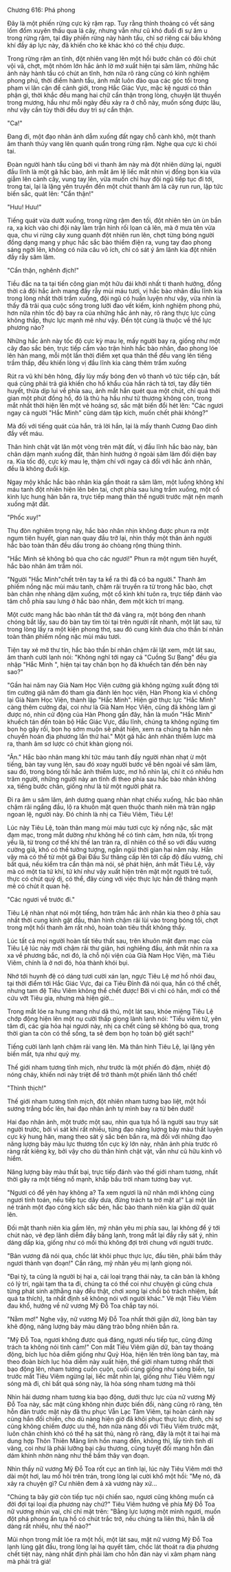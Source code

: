




Chương 616: Phá phong


Đây là một phiến rừng cực kỳ rậm rạp. Tuy rằng thỉnh thoảng có vết sáng lốm đốm xuyên thấu qua lá cây, nhưng vẫn như cũ khó đuổi đi sự âm u trong rừng rậm, tại đây phiến rừng này hành tẩu, chỉ sợ riêng cái bầu không khí đầy áp lực này, đã khiến cho kẻ khác khó có thể chịu được.

Trong rừng rậm an tĩnh, đột nhiên vang lên một hồi bước chân có đôi chút vội vã, chợt, một nhóm lớn hắc ảnh lờ mờ xuất hiện tại sâm lâm, những hắc ảnh này hành tẩu có chút an tĩnh, hơn nữa rõ ràng cũng có kinh nghiệm phong phú, thời điểm hành tẩu, ánh mắt luôn đảo qua các góc tối trong phạm vi lân cận để cảnh giới, trong Hắc Giác Vực, mặc kệ ngươi có thân phận gì, thời khắc đều mang hai chữ cẩn thận trong lòng, chuyện lật thuyền trong mương, hầu như mỗi ngày đều xảy ra ở chỗ này, muốn sống được lâu, như vậy cần tùy thời đều duy trì sự cẩn thận.

"Ca!"

Đang đi, một đạo nhân ảnh dẫm xuống đất ngay chỗ cành khô, một thanh âm thanh thúy vang lên quanh quẩn trong rừng rậm. Nghe qua cực kì chói tai.

Đoàn người hành tẩu cũng bởi vì thanh âm này mà đột nhiên dừng lại, người đầu lĩnh là một gã hắc bào, ánh mắt âm lệ liếc mắt nhìn vị đồng bọn kia vừa giẫm lên cành cây, vung tay lên, vừa muốn chỉ huy đội ngũ tiếp tục đi tới, trong tai, lại là lặng yên truyền đến một chút thanh âm lá cây run run, lập tức biến sắc, quát lên: "Cẩn thận!"

"Hưu! Hưu!"

Tiếng quát vừa dướt xuống, trong rừng rậm đen tối, đột nhiên tên ùn ùn bắn ra, xạ kích vào chi đội này làm trận hình rối lọan cả lên, mà ở mưa tên vừa qua, chu vi rừng cây xung quanh đột nhiên run lên, chợt từng bóng người đồng dạng mang y phục hắc sắc bào thiểm điện ra, vung tay đao phong sáng ngời lên, không có nửa câu vô ích, chỉ có sát ý âm lãnh kia đột nhiên đầy rẫy sâm lâm.

"Cẩn thận, nghênh địch!"

Tiều đắc na ta tại tiến công gian một hữu đái khởi nhất ti thanh hưởng, đồng thời cả đội hắc ảnh mang đầy rẫy mùi máu tươi, vị hắc bào nhân đầu lĩnh kia trong lòng nhất thời trầm xuống, đội ngũ có huấn luyện như vậy, vừa nhìn là thấy đã trải qua cuộc sống trong lưỡi đao vết kiếm, kinh nghiệm phong phú, hơn nữa nhìn tốc độ bay ra của những hắc ảnh này, rõ ràng thực lực cũng không thấp, thực lực mạnh mẽ như vậy. Đến tột cùng là thuộc về thế lực phương nào?

Những hắc ảnh này tốc độ cực kỳ mau lẹ, mấy người bay ra, giống như một cây đao sắc bén, trực tiếp cắm vào trận hình hắc bào nhân, đao phong lóe lên hàn mang, mỗi một lần thời điểm xẹt qua thân thể đều vang lên tiếng trầm thấp, đều khiến lòng vị đầu lĩnh kia càng thêm trầm xuống

Rút ra vũ khí bên hông, đẩy lùy mấy bóng đen vô thanh vô tức tiếp cận, bất quá cũng phải trả giá khiến cho hổ khẩu của hắn rách tả tơi, tay đầy tiên huyết, thừa dịp lui về phía sau, ánh mắt hắn quét qua một chút, chỉ quá thời gian một phút đồng hồ, đó là thủ hạ hầu như tử thương không còn, trong mắt nhất thời hiện lên một vẻ hoảng sợ, sắc mặt biến đổi hét lên: "Các ngươi ngay cả người "Hắc Minh" cũng dám tập kích, muốn chết phải không?"

Mà đối với tiếng quát của hắn, trả lời hắn, lại là mấy thanh Cương Đao dính đầy vết máu.

Thân hình chật vật lăn một vòng trên mặt đất, vị đầu lĩnh hắc bào này, bàn chân dậm mạnh xuống đất, thân hình hướng ở ngoài sâm lâm đối diện bay ra. Kia tốc độ, cực kỳ mau lẹ, thậm chí với ngay cả đối với hắc ảnh nhân, đều là không đuổi kịp.

Ngay mộy khắc hắc bào nhân kia gần thoát ra sâm lâm, một luồng không khí máu tanh đột nhiên hiện lên bên tai, chợt phía sau lưng trầm xuống, một cổ kình lực hung hãn bắn ra, trực tiếp mang thân thể người trước mặt nện mạnh xuống mặt đất.

"Phốc xuy!"

Thụ đòn nghiêm trọng này, hắc bào nhân nhịn không được phun ra một ngụm tiên huyết, gian nan quay đầu trở lại, nhìn thấy một thân ảnh người hắc bào toàn thân đều dấu trong áo chòang rộng thùng thình.

"Hắc Minh sẽ không bỏ qua cho các ngươi!" Phun ra một ngụm tiên huyết, hắc bào nhân âm trầm nói.

"Người "Hắc Minh"chết trên tay ta kể ra thì đã có ba người." Thanh âm phiếm nồng nặc mùi máu tanh, chậm rãi truyền ra từ trong hắc bào, chợt bàn chân nhẹ nhàng dậm xuống, một cổ kình khí tuôn ra, trực tiếp đánh vào tâm chỗ phía sau lưng ở hắc bào nhân, đem một kích trí mạng.

Một cước mang hắc bào nhân tắt thở đá văng ra, một bóng đen nhanh chóng bắt lấy, sau đó bàn tay tìm tòi tại trên người rất nhanh, một lát sau, từ trong lòng lấy ra một kiện phong thơ, sau đó cung kính đưa cho thần bí nhân toàn thân phiếm nồng nặc mùi máu tươi.

Tiện tay xé mở thư tín, hắc bào thần bí nhân chậm rãi lật xem, một lát sau, âm thanh cười lạnh nói: "Không nghĩ tới ngay cả "Cuồng Sư Bang" đều gia nhập "Hắc Minh ", hiện tại tay chân bọn họ đã khuếch tán đến bên này sao?"

"Gần hai năm nay Già Nam Học Viện cường giả không ngừng xuất động tới tìm cường giả năm đó tham gia đánh lén học viện, Hàn Phong kia vì chống lại Già Nam Học Viện, thành lập "Hắc Minh". Hiện giờ thực lực "Hắc Minh" càng thêm cường đại, coi như là Già Nam Học Viện, cũng đã không làm gì được nó, nhìn cử động của Hàn Phong gần đây, hẳn là muốn "Hắc Minh" khuếch tán đến toàn bộ Hắc Giác Vực, đầu lĩnh, chúng ta không ngừng tìm bọn họ gây rối, bọn họ sớm muộn sẽ phát hiện, xem ra chúng ta hẳn nên chuyển hoán địa phương lần thứ hai." Một gã hắc ảnh nhân thiểm lược mà ra, thanh âm sơ lược có chút khàn giọng nói.

"Ân." Hắc bào nhân mang khí tức máu tanh đầy người nhàn nhạt ừ một tiếng, bàn tay vung lên, sau đó xoay người bước về bên ngoài về sâm lâm, sau đó, trong bóng tối hắc ảnh thiểm lược, mơ hồ nhìn lại, chí ít có nhiều hơn trăm người, những người này an tĩnh đi theo phía sau hắc bào nhân không xa, tiếng bước chân, giống như là từ một người phát ra.

Đi ra âm u sâm lâm, ánh dương quang nhàn nhạt chiếu xuống, hắc bào nhân chậm rãi ngẩng đầu, lộ ra khuôn mặt quen thuộc thanh niên mà tràn ngập ngoan lệ, người này. Đó chính là nhị ca Tiêu Viêm, Tiêu Lệ!

Lúc này Tiêu Lệ, toàn thân mang mùi máu tươi cực kỳ nồng nặc, sắc mặt đạm mạc, trong mắt dường như không hề có tình cảm, hơn nữa, tối trọng yếu là, từ trong cơ thể khí thế lan tràn ra, dĩ nhiên có thể so với đấu vương cường giả, khó có thể tưởng tượng, ngắn ngủi thời gian hai năm này. Hắn vậy mà có thể từ một gã Đại Đấu Sư thăng cấp lên tới cấp độ đấu vương, chỉ bất quá, nếu kiểm tra cẩn thận mà nói, sẽ phát hiện, ánh mắt Tiêu Lệ, vậy mà có một tia tử khí, tử khí như vậy xuất hiện trên mặt một người trẻ tuổi, thực có chút quỷ dị, có thể, đây cùng với việc thực lực hắn đề thăng mạnh mẽ có chút ít quan hệ.

"Các ngươi về trước đi."

Tiêu Lệ nhàn nhạt nói một tiếng, hơn trăm hắc ảnh nhân kia theo ở phía sau nhất thời cung kính gật đầu, thân hình chậm rãi lùi vào trong bóng tối, chợt trong một hồi thanh âm rất nhỏ, hoàn toàn tiêu thất không thấy.

Lúc tất cả mọi người hoàn tất tiêu thất sau, trên khuôn mặt đạm mạc của Tiêu Lệ lúc này mới chậm rãi thư giãn, hơi nghiêng đầu, ánh mắt nhìn ra xa xa về phương bắc, nơi đó, là chỗ nội viện của Già Nam Học Viện, mà Tiêu Viêm, chính là ở nơi đó, hóa thành khói bụi.

Nhớ tới huynh đệ có dáng tươi cười xán lạn, ngực Tiêu Lệ mơ hồ nhói đau, tại thời điểm tới Hắc Giác Vực, đại ca Tiêu Đỉnh đã nói qua, hắn có thể chết, nhưng tam đệ Tiêu Viêm không thể chết được! Bởi vì chỉ có hắn, mới có thể cứu vớt Tiêu gia, nhưng mà hiện giờ...

Trong mắt lóe ra hung mang như dã thú, một lát sau, khóe miệng Tiêu Lệ chớp động hiện lên một nụ cười thấp giọng lành lạnh nói: "Tiểu viêm tử, yên tâm đi, các gia hỏa hại ngươi này, nhị ca chết cũng sẽ không bỏ qua, trong thời gian ta còn có thể sống, ta sẽ đem bọn họ toàn bộ giết sạch!"

Tiếng cười lành lạnh chậm rãi vang lên. Mà thân hình Tiêu Lệ, lại lặng yên biến mất, tựa như quỷ mỵ.

Thế giới nham tương tĩnh mịch, như trước là một phiến đỏ đậm, nhiệt độ nóng cháy, khiến nơi này triệt để trở thành một phiến lãnh thổ chết!

"Thình thịch!"

Thế giới nham tương tĩnh mịch, đột nhiên nham tương bạo liệt, một hồi sương trắng bốc lên, hai đạo nhân ảnh tự mình bay ra từ bên dưới!

Hai đạo nhân ảnh, một trước một sau, nhìn qua tựa hồ là người sau truy sát người trước, bởi vì sát khí rất nhiều, từng đạo năng lượng bảy màu thất luyện cực kỳ hung hãn, mang theo sát ý sắc bén bắn ra, mà đối với những đạo năng lượng bảy màu lực thương tổn cực kỳ lớn này, nhân ảnh phía trước rõ ràng rất kiêng kỵ, bởi vậy cho dù thân hình chật vật, vẫn như cũ hữu kinh vô hiểm.

Năng lượng bảy màu thất bại, trực tiếp đánh vào thế giới nham tương, nhất thời gây ra một tiếng nổ mạnh, khắp bầu trời nham tương bay vụt.

"Ngươi có để yên hay không a? Ta xem ngươi là nữ nhân mới không cùng ngươi tính toán, nếu tiếp tục dây dưa, đừng trách ta trở mặt a!" Lại một lần né tránh một đạo công kích sắc bén, hắc bào thanh niên kia giận dữ quát lên.

Đối mặt thanh niên kia gầm lên, mỹ nhân yêu mị phía sau, lại không để ý tới chút nào, vẻ đẹp lãnh diễm đầy băng lạnh, trong mắt lại đầy rẫy sát ý, nhìn dáng dấp kia, giống như có mối thù không đợi trời chung với người trước.

"Bản vương đã nói qua, chốc lát khôi phục thực lực, đầu tiên, phải bầm thây ngươi thành vạn đoạn!" Cắn răng, mỹ nhân yêu mị lạnh giọng nói.

"Đại tỷ, ta cũng là người bị hại a, cái loại trạng thái này, ta căn bản là không có lý trí, ngài tạm tha ta đi, chúng ta có thể coi như chuyện gì cũng chưa từng phát sinh a(thằng này đểu thật, chơi xong lại chối bỏ trách nhiệm, bất quá ta thích), ta nhất định sẽ không nói với người khác." Vẻ mặt Tiêu Viêm đau khổ, hướng về nữ vương Mỹ Đỗ Toa chắp tay nói.

"Nằm mơ!" Nghe vậy, nữ vương Mỹ Đỗ Toa nhất thời giận dữ, lòng bàn tay khẽ động, năng lượng bảy màu dâng trào bỗng nhiên bắn ra.

"Mỹ Đỗ Toa, ngươi không được quá đáng, ngươi nếu tiếp tục, cũng đừng trách ta không nói tình cảm!" Con mắt Tiêu Viêm giận dữ, bàn tay thoáng động, bích lục hỏa diễm giống như Quỷ Hỏa, hiện lên trên lòng bàn tay, mà theo đoàn bích lục hỏa diễm này xuất hiện, thế giới nham tương nhất thời bạo động lên, nham tương cuồn cuộn, cuối cùng giống như sóng biển, tại trước mắt Tiêu Viêm ngừng lại, liếc mắt nhìn lại, giống như Tiêu Viêm ngự sóng mà đi, chỉ bất quá sóng này, là hỏa sóng nham tương mà thôi

Nhìn hải dương nham tương kia bạo động, dưới thực lực của nữ vương Mỹ Đỗ Toa này, sắc mặt cũng không nhịn được biến đổi, nàng cũng rõ ràng, tên hỗn đản trước mặt này đã thu phục Vẫn Lạc Tâm Viêm, tại hoàn cảnh này cùng hắn đối chiến, cho dù nàng hiện giờ đã khôi phục thực lực đỉnh, chỉ sợ cũng không chiếm được ưu thế, hơn nữa nàng đối với Tiêu Viêm trước mặt, luôn chân chính khó có thể hạ sát thủ, nàng rõ ràng, đây là một ít tai hại mà dung hợp Thôn Thiên Mãng linh hồn mang đến, không thì, lấy tính tình dĩ vãng, coi như là phải lưỡng bại câu thương, cũng tuyệt đối mang hỗn đản dám khinh nhờn nàng như thế bầm thây vạn đoạn.

Nhìn thấy nữ vương Mỹ Đỗ Toa rốt cục an tĩnh lại, lúc này Tiêu Viêm mới thở dài một hơi, lau mồ hôi trên trán, trong lòng lại cười khổ một hồi: "Mẹ nó, đã xảy ra chuyện gì? Cư nhiên đem ả xà vương này xử...

"Chúng ta bây giờ còn tiếp tục nội chiến sao, ngươi cũng không muốn cả đời đợi tại loại địa phương này chứ?" Tiêu Viêm hướng về phía Mỹ Đỗ Toa nữ vương nhún vai, chỉ chỉ mặt trên: "Bằng lực lượng một mình ngươi, muốn đột phá phong ấn tựa hồ có chút trắc trở, nếu chúng ta liên thủ, hẳn là dễ dàng rất nhiều, như thế nào?"

Mũi nhọn trong mắt lóe ra một hồi, một lát sau, mặt nữ vương Mỹ Đỗ Toa lạnh lùng gật đầu, trong lòng lại hạ quyết tâm, chốc lát thoát ra địa phương chết tiệt này, nàng nhất định phải làm cho hỗn đản này vì xâm phạm nàng mà phải trả giá!




